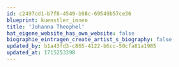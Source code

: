 ```yaml
---
id: c2497cd1-b7f8-4549-b98c-69549b57ce36
blueprint: kuenstler_innen
title: 'Johanna Theophel'
hat_eigene_website_has_own_website: false
biographie_eintragen_create_artist_s_biography: false
updated_by: b1a43fd3-c865-4122-b6cc-50cfa81a1985
updated_at: 1715253398
---
```

